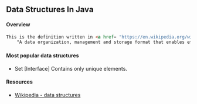 ## Data Structures In Java

#### Overview
```html
This is the definition written in <a href= "https://en.wikipedia.org/wiki/Data_structure" target="_blank">wikipedia</a><br> about data structures in general:
    "A data organization, management and storage format that enables efficient access and modification. More precisely, a data structure is a collection of data values, the relationships among them, and the functions or operations that can be applied to the data.
```

#### Most popular data structures

- Set [Interface]
Contains only unique elements.


#### Resources 
- <a href='https://en.wikipedia.org/wiki/Data_structure' target='_blank' rel='nofollow'>Wikipedia - data structures</a>
